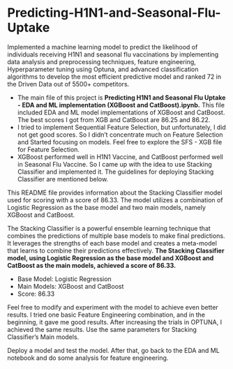# Predicting-H1N1-and-Seasonal-Flu-Uptake
Implemented a machine learning model to predict the likelihood of individuals receiving H1N1 and seasonal flu vaccinations by implementing data analysis and preprocessing techniques, feature engineering, Hyperparameter tuning using Optuna, and advanced classification algorithms to develop the most efficient predictive model and ranked 72 in the Driven Data out of 5500+ competitors. 

- The main file of this project is **Predicting H1N1 and Seasonal Flu Uptake - EDA and ML implementation (XGBoost and CatBoost).ipynb.** This file included EDA and ML model implementations of XGBoost and CatBoost. The best scores I got from XGB and CatBoost are 86.25 and 86.22.
- I tried to implement Sequential Feature Selection, but unfortunately, I did not get good scores. So I didn’t concentrate much on Feature Selection and Started focusing on models. Feel free to explore the SFS - XGB file for Feature Selection. 
- XGBoost performed well in H1N1 Vaccine, and CatBoost performed well in Seasonal Flu Vaccine. So I came up with the idea to use Stacking Classifier and implemented it. The guidelines for deploying Stacking Classifier are mentioned below.

This README file provides information about the Stacking Classifier model used for scoring with a score of 86.33. The model utilizes a combination of Logistic Regression as the base model and two main models, namely XGBoost and CatBoost.

The Stacking Classifier is a powerful ensemble learning technique that combines the predictions of multiple base models to make final predictions. It leverages the strengths of each base model and creates a meta-model that learns to combine their predictions effectively. **The Stacking Classifier model, using Logistic Regression as the base model and XGBoost and CatBoost as the main models, achieved a score of 86.33.**

- Base Model: Logistic Regression
- Main Models: XGBoost and CatBoost
- Score: 86.33

Feel free to modify and experiment with the model to achieve even better results. I tried one basic Feature Engineering combination, and in the beginning, it gave me good results. After increasing the trials in OPTUNA, I achieved the same results. Use the same parameters for Stacking Classifier’s Main models.

Deploy a model and test the model. After that, go back to the EDA and ML notebook and do some analysis for feature engineering.


